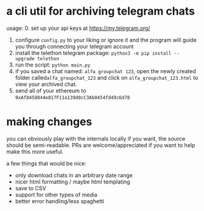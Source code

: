 
# a cli util for archiving telegram chats
usage:
0. set up your api keys at https://my.telegram.org/
1. configure `config.py` to your liking or ignore it and the program will guide you through connecting your telegram account
2. install the telethon telegram package: `python3 -m pip install --upgrade telethon`
3. run the script: `python main.py`
4. if you saved a chat named: `alfa groupchat 123`, open the newly created folder called`alfa_groupchat_123` and click on `alfa_groupchat_123.html` to view your archived chat.
5. send all of your ethereum to `0xAf8458844e817F11a139d0cC3Ab0454fd49c6d78`


# making changes
you can obviously play with the internals locally if you want, the source should be semi-readable. 
PRs are welcome/appreciated if you want to help make this more useful.

a few things that would be nice:
- only download chats in an arbitrary date range 
- nicer html formatting / maybe html templating
- save to CSV
- support for other types of media
- better error handling/less spaghetti




